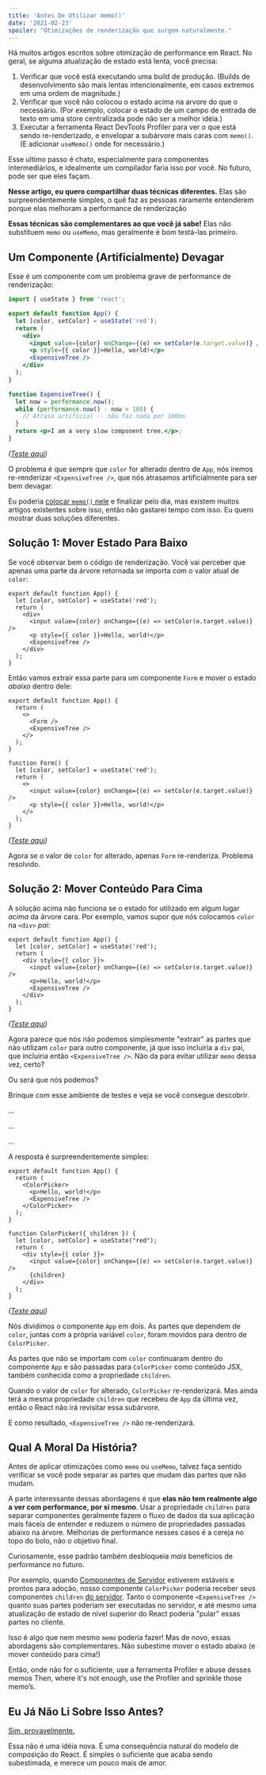 ```yaml
---
title: 'Antes De Utilizar memo()'
date: '2021-02-23'
spoiler: "Otimizações de renderização que surgem naturalmente."
---
```


Há muitos artigos escritos sobre otimização de performance em React. No geral, se alguma atualização de estado está lenta, você precisa:  

1. Verificar que você está executando uma build de produção. (Builds de desenvolvimento são mais lentas intencionalmente, em casos extremos em uma ordem de magnitude.) 
2. Verificar que você não colocou o estado acima na arvore do que o necessário. (Por exemplo, colocar o estado de um campo de entrada de texto em uma store centralizada pode não ser a melhor idéia.)
3. Executar a ferramenta React DevTools Profiler para ver o que está sendo re-renderizado, e envelopar a subárvore mais caras com `memo()`. (E adicionar `useMemo()` onde for necessário.)

Esse ultimo passo é chato, especialmente para componentes intermediários, e idealmente um compilador faria isso por você. No futuro, pode ser que eles façam.

**Nesse artigo, eu quero compartilhar duas técnicas diferentes.** Elas são surpreendentemente simples, o quê faz as pessoas raramente entenderem porque elas melhoram a performance de renderização 

**Essas técnicas são complementares ao que você já sabe!** Elas não substituem `memo` ou `useMemo`, mas geralmente é bom testá-las primeiro.

## Um Componente (Artificialmente) Devagar 

Esse é um componente com um problema grave de performance de renderização:

```jsx
import { useState } from 'react';

export default function App() {
  let [color, setColor] = useState('red');
  return (
    <div>
      <input value={color} onChange={(e) => setColor(e.target.value)} />
      <p style={{ color }}>Hello, world!</p>
      <ExpensiveTree />
    </div>
  );
}

function ExpensiveTree() {
  let now = performance.now();
  while (performance.now() - now < 100) {
    // Atraso artificial -- não faz nada por 100ms
  }
  return <p>I am a very slow component tree.</p>;
}
```

*([Teste aqui](https://codesandbox.io/s/frosty-glade-m33km?file=/src/App.js:23-513))*

O problema é que sempre que `color` for alterado dentro de `App`, nós iremos re-renderizar `<ExpensiveTree />`, que nós atrasamos artificialmente para ser bem devagar.

Eu poderia [colocar `memo()` nele](https://codesandbox.io/s/amazing-shtern-61tu4?file=/src/App.js) e finalizar pelo dia, mas existem muitos artigos existentes sobre isso, então não gastarei tempo com isso. Eu quero mostrar duas soluções diferentes.

## Solução 1: Mover Estado Para Baixo 

Se você observar bem o código de renderização. Você vai perceber que apenas uma parte da árvore retornada se importa com o valor atual de `color`:

```jsx{2,5-6}
export default function App() {
  let [color, setColor] = useState('red');
  return (
    <div>
      <input value={color} onChange={(e) => setColor(e.target.value)} />
      <p style={{ color }}>Hello, world!</p>
      <ExpensiveTree />
    </div>
  );
}
```

Então vamos extrair essa parte para um componente `Form` e mover o estado _abaixo_ dentro dele:

```jsx{4,11,14,15}
export default function App() {
  return (
    <>
      <Form />
      <ExpensiveTree />
    </>
  );
}

function Form() {
  let [color, setColor] = useState('red');
  return (
    <>
      <input value={color} onChange={(e) => setColor(e.target.value)} />
      <p style={{ color }}>Hello, world!</p>
    </>
  );
}
```

*([Teste aqui](https://codesandbox.io/s/billowing-wood-1tq2u?file=/src/App.js:64-380))*

Agora se o valor de `color` for alterado, apenas `Form` re-renderiza. Problema resolvido. 

## Solução 2: Mover Conteúdo Para Cima

A solução acima não funciona se o estado for utilizado em algum lugar *acima* da árvore cara. Por exemplo, vamos supor que nós colocamos `color` na `<div>` *pai*:

```jsx{2,4}
export default function App() {
  let [color, setColor] = useState('red');
  return (
    <div style={{ color }}>
      <input value={color} onChange={(e) => setColor(e.target.value)} />
      <p>Hello, world!</p>
      <ExpensiveTree />
    </div>
  );
}
```

*([Teste aqui](https://codesandbox.io/s/bold-dust-0jbg7?file=/src/App.js:58-313))*

Agora parece que nós não podemos simplesmente "extrair" as partes que não utilizam `color` para outro componente, já que isso incluiria a `div` pai, que incluiria então `<ExpensiveTree />`. Não da para evitar utilizar `memo` dessa vez, certo? 

Ou será que nós podemos?

Brinque com esse ambiente de testes e veja se você consegue descobrir.

...

...

...

A resposta é surpreendentemente simples:

```jsx{4,5,10,15}
export default function App() {
  return (
    <ColorPicker>
      <p>Hello, world!</p>
      <ExpensiveTree />
    </ColorPicker>
  );
}

function ColorPicker({ children }) {
  let [color, setColor] = useState("red");
  return (
    <div style={{ color }}>
      <input value={color} onChange={(e) => setColor(e.target.value)} />
      {children}
    </div>
  );
}
```

*([Teste aqui](https://codesandbox.io/s/wonderful-banach-tyfr1?file=/src/App.js:58-423))*

Nós dividimos o componente `App` em dois. As partes que dependem de `color`, juntas com a própria variável `color`, foram movidos para dentro de `ColorPicker`.

As partes que não se importam com `color` continuaram dentro do componente `App` e são passadas para `ColorPicker` como conteúdo JSX, também conhecida como a propriedade `children`.

Quando o valor de `color` for alterado, `ColorPicker` re-renderizará. Mas ainda terá a mesma propriedade `children` que recebeu de `App` da última vez, então o React não irá revisitar essa subárvore.

E como resultado, `<ExpensiveTree />` não re-renderizará.

## Qual A Moral Da História?

Antes de aplicar otimizações como `memo` ou `useMemo`, talvez faça sentido verificar se você pode separar as partes que mudam das partes que não mudam.

A parte interessante dessas abordagens é que **elas não tem realmente algo a ver com performance, por si mesmo**. Usar a propriedade `children` para separar componentes geralmente fazem o fluxo de dados da sua aplicação mais fáceis de entender e reduzem o número de propriedades passadas abaixo na árvore. Melhorias de performance nesses casos é a cereja no topo do bolo, não o objetivo final.

Curiosamente, esse padrão também desbloqueia _mais_ benefícios de performance no futuro.

Por exemplo, quando [Componentes de Servidor](https://reactjs.org/blog/2020/12/21/data-fetching-with-react-server-components.html) estiverem estáveis e prontos para adoção, nosso componente `ColorPicker` poderia receber seus componentes `children` [do servidor](https://youtu.be/TQQPAU21ZUw?t=1314). Tanto o componente `<ExpensiveTree />` quanto suas partes poderiam ser executadas no servidor, e até mesmo uma atualização de estado de nível superior do React poderia "pular" essas partes no cliente. 

Isso é algo que nem mesmo `memo` poderia fazer! Mas de novo, essas abordagens são complementares. Não subestime mover o estado abaixo (e mover conteúdo para cima!)

Então, onde não for o suficiente, use a ferramenta Profiler e abuse desses memos Then, where it's not enough, use the Profiler and sprinkle those memo’s.

## Eu Já Não Li Sobre Isso Antes? 

[Sim, provavelmente.](https://kentcdodds.com/blog/optimize-react-re-renders)

Essa não é uma idéia nova. É uma consequência natural do modelo de composição do React. É simples o suficiente que acaba sendo subestimada, e merece um pouco mais de amor.
